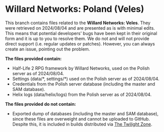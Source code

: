 # Willard Networks: Poland (Veles)
This branch contains files related to the **Willard Networks: Veles**. They were retrieved on 2024/08/04 and are presented as is with minimal edits. This means that potential developers' bugs have been kept in their original form and it is up to you to resolve them. We do not and will not provide direct support (i.e. regular updates or patches). However, you can always create an issue, pointing out the problem.

**The files provided contain:**
* Half-Life 2 RPG framework by Willard Networks, used on the Polish server as of 2024/08/04.
* Settings (data/\*, settings/\*) used on the Polish server as of 2024/08/04.
* Credentials from the Polish server database (including the master and SAM database).
* Helix logs (data/helix/logs) from the Polish server as of 2024/08/04.

**The files provided do not contain:**
* Exported dump of databases (including the master and SAM database), since these files are overweight and cannot be uploaded to GitHub. Despite this, it is included in builds distributed via [The Twilight Zone](https://wnsrc.plymouth.thetwilightzone.ru/).
